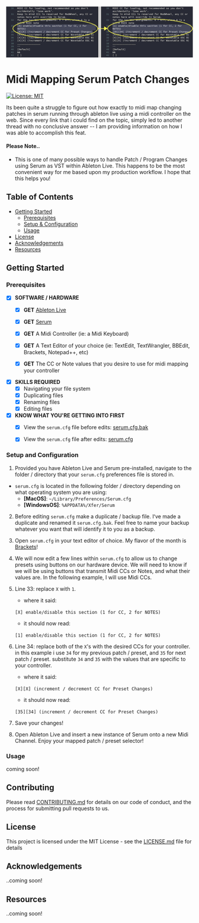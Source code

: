 ![alt text](https://github.com/marscanbueno/ableton-live-resources/blob/master/midi-mapping-serum-patch-changes/midi-mapping-serum-patch-changes.png "Midi Mapping Serum Patch Changes")

# Midi Mapping Serum Patch Changes<a name="HOME"></a>

[![License: MIT](https://img.shields.io/badge/License-MIT-yellow.svg)](https://opensource.org/licenses/MIT)

Its been quite a struggle to figure out how exactly to midi map changing patches in serum running through ableton live using a midi controller on the web.  Since every link that i could find on the topic, simply led to another thread with no conclusive answer -- I am providing information on how I was able to accomplish this feat.

#### Please Note..

* This is one of many possible ways to handle Patch / Program Changes using Serum as VST within Ableton Live.  This happens to be the most convenient way for me based upon my production workflow.  I hope that this helps you!

## Table of Contents
* [Getting Started](#gettingstarted)
    * [Prerequisites](#prerequisites)
    * [Setup & Configuration](#setup)
    * [Usage](#usage)
* [License](#license)
* [Acknowledgements](#acknowledgements)
* [Resources](#resources)

## Getting Started<a name="gettingstarted"></a>

### Prerequisites<a name="prerequisites"></a>

- [x] **SOFTWARE / HARDWARE**
  - [x] **GET** [Ableton Live](https://www.ableton.com)
  - [x] **GET** [Serum](https://xferrecords.com/products/serum)
  - [x] **GET** A Midi Controller (ie: a Midi Keyboard)
  - [x] **GET** A Text Editor of your choice (ie: TextEdit, TextWrangler, BBEdit, Brackets, Notepad++, etc)
  - [x] **GET** The CC or Note values that you desire to use for midi mapping your controller


- [x] **SKILLS REQUIRED**
  - [x] Navigating your file system
  - [x] Duplicating files
  - [x] Renaming files
  - [x] Editing files

- [x] **KNOW WHAT YOU'RE GETTING INTO FIRST**
  - [x] View the ```serum.cfg``` file before edits:  [serum.cfg.bak](https://github.com/marscanbueno/ableton-live-resources/blob/master/midi-mapping-serum-patch-changes/Serum.cfg.bak)
  - [x] View the ```serum.cfg``` file after edits:  [serum.cfg](https://github.com/marscanbueno/ableton-live-resources/blob/master/midi-mapping-serum-patch-changes/Serum.cfg)


### Setup and Configuration<a name="setup"></a>

1. Provided you have Ableton Live and Serum pre-installed, navigate to the folder / directory that your ```serum.cfg``` preferences file is stored in.
  * ```serum.cfg``` is located in the following folder / directory depending on what operating system you are using:
    * **[MacOS]**:  ```~/Library/Preferences/Serum.cfg```
    * **[WindowsOS]**:  ```%APPDATA%/Xfer/Serum```
2. Before editing ```serum.cfg``` make a duplicate / backup file.  Iʻve made a duplicate and renamed it ```serum.cfg.bak```.  Feel free to name your backup whatever you want that will identify it to you as a backup.

3. Open ```serum.cfg``` in your text editor of choice.  My flavor of the month is [Brackets](http://brackets.io)!

4. We will now edit a few lines within ```serum.cfg``` to allow us to change presets using buttons on our hardware device.  We will need to know if we will be using buttons that transmit Midi CCs or Notes, and what their values are.  In the following example, I will use Midi CCs.
  1. Line 33:  replace ```X``` with ```1```.  
  
      * where it said:
  
      ```[X] enable/disable this section (1 for CC, 2 for NOTES)```
        
      * it should now read:
  
      ```[1] enable/disable this section (1 for CC, 2 for NOTES)```
      
  2. Line 34:  replace both of the ```X```'s with the desired CCs for your controller.  in this example i use ```34``` for my previous patch / preset, and ```35``` for next patch / preset.  substitute ```34``` and ```35``` with the values that are specific to your controller.
  
      * where it said:
      
      ```[X][X] (increment / decrement CC for Preset Changes)```

      * it should now read:

      ```[35][34] (increment / decrement CC for Preset Changes)```
  
5. Save your changes!
6.  Open Ableton Live and insert a new instance of Serum onto a new Midi Channel.  Enjoy your mapped patch / preset selector!

### Usage<a name="usage"></a>

coming soon!

## Contributing<a name="contributing"></a>

Please read [CONTRIBUTING.md](https://gist.github.com/PurpleBooth/b24679402957c63ec426) for details on our code of conduct, and the process for submitting pull requests to us.

## License<a name="license"></a>

This project is licensed under the MIT License - see the [LICENSE.md](LICENSE.md) file for details

## Acknowledgements<a name="acknowledgements"></a>

..coming soon!

## Resources<a name="resources"></a>

..coming soon!